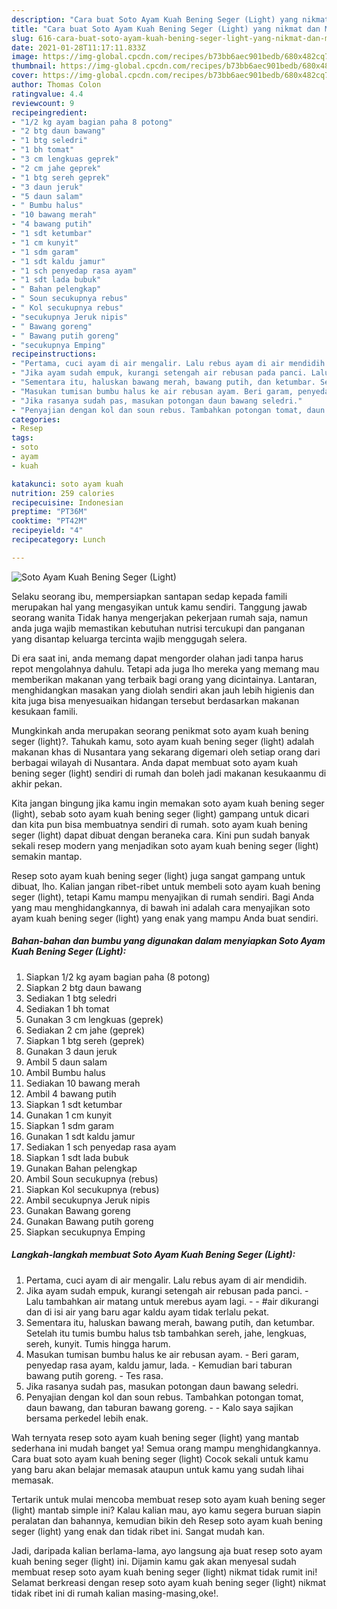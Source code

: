 ```yaml
---
description: "Cara buat Soto Ayam Kuah Bening Seger (Light) yang nikmat dan Mudah Dibuat"
title: "Cara buat Soto Ayam Kuah Bening Seger (Light) yang nikmat dan Mudah Dibuat"
slug: 616-cara-buat-soto-ayam-kuah-bening-seger-light-yang-nikmat-dan-mudah-dibuat
date: 2021-01-28T11:17:11.833Z
image: https://img-global.cpcdn.com/recipes/b73bb6aec901bedb/680x482cq70/soto-ayam-kuah-bening-seger-light-foto-resep-utama.jpg
thumbnail: https://img-global.cpcdn.com/recipes/b73bb6aec901bedb/680x482cq70/soto-ayam-kuah-bening-seger-light-foto-resep-utama.jpg
cover: https://img-global.cpcdn.com/recipes/b73bb6aec901bedb/680x482cq70/soto-ayam-kuah-bening-seger-light-foto-resep-utama.jpg
author: Thomas Colon
ratingvalue: 4.4
reviewcount: 9
recipeingredient:
- "1/2 kg ayam bagian paha 8 potong"
- "2 btg daun bawang"
- "1 btg seledri"
- "1 bh tomat"
- "3 cm lengkuas geprek"
- "2 cm jahe geprek"
- "1 btg sereh geprek"
- "3 daun jeruk"
- "5 daun salam"
- " Bumbu halus"
- "10 bawang merah"
- "4 bawang putih"
- "1 sdt ketumbar"
- "1 cm kunyit"
- "1 sdm garam"
- "1 sdt kaldu jamur"
- "1 sch penyedap rasa ayam"
- "1 sdt lada bubuk"
- " Bahan pelengkap"
- " Soun secukupnya rebus"
- " Kol secukupnya rebus"
- "secukupnya Jeruk nipis"
- " Bawang goreng"
- " Bawang putih goreng"
- "secukupnya Emping"
recipeinstructions:
- "Pertama, cuci ayam di air mengalir. Lalu rebus ayam di air mendidih."
- "Jika ayam sudah empuk, kurangi setengah air rebusan pada panci. Lalu tambahkan air matang untuk merebus ayam lagi.  #air dikurangi dan di isi air yang baru agar kaldu ayam tidak terlalu pekat."
- "Sementara itu, haluskan bawang merah, bawang putih, dan ketumbar. Setelah itu tumis bumbu halus tsb tambahkan sereh, jahe, lengkuas, sereh, kunyit. Tumis hingga harum."
- "Masukan tumisan bumbu halus ke air rebusan ayam. Beri garam, penyedap rasa ayam, kaldu jamur, lada. Kemudian bari taburan bawang putih goreng. Tes rasa."
- "Jika rasanya sudah pas, masukan potongan daun bawang seledri."
- "Penyajian dengan kol dan soun rebus. Tambahkan potongan tomat, daun bawang, dan taburan bawang goreng.  Kalo saya sajikan bersama perkedel lebih enak."
categories:
- Resep
tags:
- soto
- ayam
- kuah

katakunci: soto ayam kuah 
nutrition: 259 calories
recipecuisine: Indonesian
preptime: "PT36M"
cooktime: "PT42M"
recipeyield: "4"
recipecategory: Lunch

---
```



![Soto Ayam Kuah Bening Seger (Light)](https://img-global.cpcdn.com/recipes/b73bb6aec901bedb/680x482cq70/soto-ayam-kuah-bening-seger-light-foto-resep-utama.jpg)

Selaku seorang ibu, mempersiapkan santapan sedap kepada famili merupakan hal yang mengasyikan untuk kamu sendiri. Tanggung jawab seorang  wanita Tidak hanya mengerjakan pekerjaan rumah saja, namun anda juga wajib memastikan kebutuhan nutrisi tercukupi dan panganan yang disantap keluarga tercinta wajib menggugah selera.

Di era  saat ini, anda memang dapat mengorder olahan jadi tanpa harus repot mengolahnya dahulu. Tetapi ada juga lho mereka yang memang mau memberikan makanan yang terbaik bagi orang yang dicintainya. Lantaran, menghidangkan masakan yang diolah sendiri akan jauh lebih higienis dan kita juga bisa menyesuaikan hidangan tersebut berdasarkan makanan kesukaan famili. 



Mungkinkah anda merupakan seorang penikmat soto ayam kuah bening seger (light)?. Tahukah kamu, soto ayam kuah bening seger (light) adalah makanan khas di Nusantara yang sekarang digemari oleh setiap orang dari berbagai wilayah di Nusantara. Anda dapat membuat soto ayam kuah bening seger (light) sendiri di rumah dan boleh jadi makanan kesukaanmu di akhir pekan.

Kita jangan bingung jika kamu ingin memakan soto ayam kuah bening seger (light), sebab soto ayam kuah bening seger (light) gampang untuk dicari dan kita pun bisa membuatnya sendiri di rumah. soto ayam kuah bening seger (light) dapat dibuat dengan beraneka cara. Kini pun sudah banyak sekali resep modern yang menjadikan soto ayam kuah bening seger (light) semakin mantap.

Resep soto ayam kuah bening seger (light) juga sangat gampang untuk dibuat, lho. Kalian jangan ribet-ribet untuk membeli soto ayam kuah bening seger (light), tetapi Kamu mampu menyajikan di rumah sendiri. Bagi Anda yang mau menghidangkannya, di bawah ini adalah cara menyajikan soto ayam kuah bening seger (light) yang enak yang mampu Anda buat sendiri.

<!--inarticleads1-->

##### Bahan-bahan dan bumbu yang digunakan dalam menyiapkan Soto Ayam Kuah Bening Seger (Light):

1. Siapkan 1/2 kg ayam bagian paha (8 potong)
1. Siapkan 2 btg daun bawang
1. Sediakan 1 btg seledri
1. Sediakan 1 bh tomat
1. Gunakan 3 cm lengkuas (geprek)
1. Sediakan 2 cm jahe (geprek)
1. Siapkan 1 btg sereh (geprek)
1. Gunakan 3 daun jeruk
1. Ambil 5 daun salam
1. Ambil  Bumbu halus
1. Sediakan 10 bawang merah
1. Ambil 4 bawang putih
1. Siapkan 1 sdt ketumbar
1. Gunakan 1 cm kunyit
1. Siapkan 1 sdm garam
1. Gunakan 1 sdt kaldu jamur
1. Sediakan 1 sch penyedap rasa ayam
1. Siapkan 1 sdt lada bubuk
1. Gunakan  Bahan pelengkap
1. Ambil  Soun secukupnya (rebus)
1. Siapkan  Kol secukupnya (rebus)
1. Ambil secukupnya Jeruk nipis
1. Gunakan  Bawang goreng
1. Gunakan  Bawang putih goreng
1. Siapkan secukupnya Emping




<!--inarticleads2-->

##### Langkah-langkah membuat Soto Ayam Kuah Bening Seger (Light):

1. Pertama, cuci ayam di air mengalir. Lalu rebus ayam di air mendidih.
1. Jika ayam sudah empuk, kurangi setengah air rebusan pada panci. - Lalu tambahkan air matang untuk merebus ayam lagi. -  - #air dikurangi dan di isi air yang baru agar kaldu ayam tidak terlalu pekat.
1. Sementara itu, haluskan bawang merah, bawang putih, dan ketumbar. Setelah itu tumis bumbu halus tsb tambahkan sereh, jahe, lengkuas, sereh, kunyit. Tumis hingga harum.
1. Masukan tumisan bumbu halus ke air rebusan ayam. - Beri garam, penyedap rasa ayam, kaldu jamur, lada. - Kemudian bari taburan bawang putih goreng. - Tes rasa.
1. Jika rasanya sudah pas, masukan potongan daun bawang seledri.
1. Penyajian dengan kol dan soun rebus. Tambahkan potongan tomat, daun bawang, dan taburan bawang goreng. -  - Kalo saya sajikan bersama perkedel lebih enak.




Wah ternyata resep soto ayam kuah bening seger (light) yang mantab sederhana ini mudah banget ya! Semua orang mampu menghidangkannya. Cara buat soto ayam kuah bening seger (light) Cocok sekali untuk kamu yang baru akan belajar memasak ataupun untuk kamu yang sudah lihai memasak.

Tertarik untuk mulai mencoba membuat resep soto ayam kuah bening seger (light) mantab simple ini? Kalau kalian mau, ayo kamu segera buruan siapin peralatan dan bahannya, kemudian bikin deh Resep soto ayam kuah bening seger (light) yang enak dan tidak ribet ini. Sangat mudah kan. 

Jadi, daripada kalian berlama-lama, ayo langsung aja buat resep soto ayam kuah bening seger (light) ini. Dijamin kamu gak akan menyesal sudah membuat resep soto ayam kuah bening seger (light) nikmat tidak rumit ini! Selamat berkreasi dengan resep soto ayam kuah bening seger (light) nikmat tidak ribet ini di rumah kalian masing-masing,oke!.

